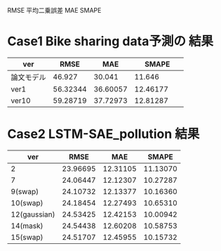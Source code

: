 RMSE 平均二乗誤差
MAE 
SMAPE

# Case1 Bike sharing data予測の 結果

|  ver  |  RMSE  |  MAE  |  SMAPE  |
| ---- | ---- | ---- | ---- |
| 論文モデル   |  46.927  |  30.041 |  11.646　　　|
| ver1   |  56.32344  |  36.60057  |  12.46177  |
| ver10   |  59.28719  |  37.72973 |  12.81287 |

# Case2 LSTM-SAE_pollution 結果

|  ver  |  RMSE  |  MAE  |  SMAPE  |
| ---- | ---- | ---- | ---- |
| 2   |  23.96695  |  12.31105  |  11.13070 |
| 7   |  24.06447  |  12.12307  |  10.27287  |
|  9(swap)  |  24.10732  |  12.13377  |  10.16360  |
|  10(swap)  |  24.18454  |  12.27493  |  10.65310  |
|  12(gaussian)  |  24.53425  |  12.42153  |  10.00942  |
|  14(mask)  |  24.54438  |  12.60208  |  10.58753  |
|  15(swap)  |  24.51707  |  12.45955  |  10.15732  |
